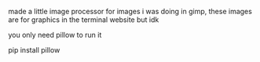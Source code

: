 made a little image processor for images i was doing in gimp, these images are for graphics in the terminal website but idk

you only need pillow to run it

pip install pillow
